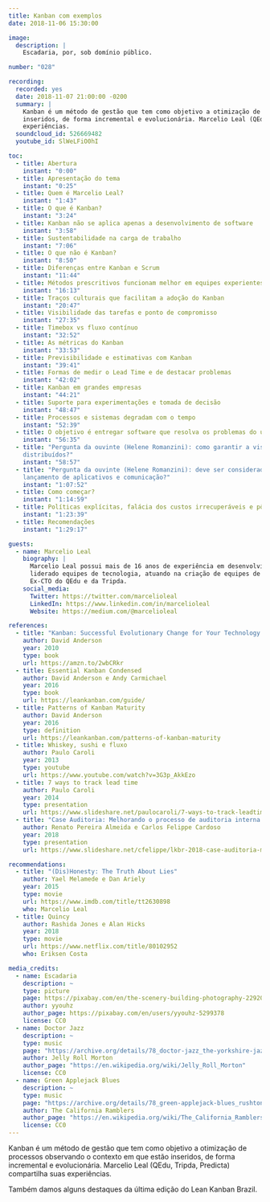 ```yaml
---
title: Kanban com exemplos
date: 2018-11-06 15:30:00

image:
  description: |
    Escadaria, por, sob domínio público.

number: "028"

recording:
  recorded: yes
  date: 2018-11-07 21:00:00 -0200
  summary: |
    Kanban é um método de gestão que tem como objetivo a otimização de processos observando o contexto em que estão
    inseridos, de forma incremental e evolucionária. Marcelio Leal (QEdu, Tripda, Predicta) compartilha suas
    experiências.
  soundcloud_id: 526669482
  youtube_id: SlWeLFiO0hI

toc:
  - title: Abertura
    instant: "0:00"
  - title: Apresentação do tema
    instant: "0:25"
  - title: Quem é Marcelio Leal?
    instant: "1:43"
  - title: O que é Kanban?
    instant: "3:24"
  - title: Kanban não se aplica apenas a desenvolvimento de software
    instant: "3:58"
  - title: Sustentabilidade na carga de trabalho
    instant: "7:06"
  - title: O que não é Kanban?
    instant: "8:50"
  - title: Diferenças entre Kanban e Scrum
    instant: "11:44"
  - title: Métodos prescritivos funcionam melhor em equipes experientes
    instant: "16:13"
  - title: Traços culturais que facilitam a adoção do Kanban
    instant: "20:47"
  - title: Visibilidade das tarefas e ponto de compromisso
    instant: "27:35"
  - title: Timebox vs fluxo contínuo
    instant: "32:52"
  - title: As métricas do Kanban
    instant: "33:53"
  - title: Previsibilidade e estimativas com Kanban
    instant: "39:41"
  - title: Formas de medir o Lead Time e de destacar problemas
    instant: "42:02"
  - title: Kanban em grandes empresas
    instant: "44:21"
  - title: Suporte para experimentações e tomada de decisão
    instant: "48:47"
  - title: Processos e sistemas degradam com o tempo
    instant: "52:39"
  - title: O objetivo é entregar software que resolva os problemas do usuário
    instant: "56:35"
  - title: "Pergunta da ouvinte (Helene Romanzini): como garantir a visibilidade e colaboração, sem burocracia, em times
    distribuídos?"
    instant: "58:57"
  - title: "Pergunta da ouvinte (Helene Romanzini): deve ser considerado o Lead Time de tarefas como de tarefas como
    lançamento de aplicativos e comunicação?"
    instant: "1:07:52"
  - title: Como começar?
    instant: "1:14:59"
  - title: Políticas explícitas, falácia dos custos irrecuperáveis e pôquer
    instant: "1:23:39"
  - title: Recomendações
    instant: "1:29:17"

guests:
  - name: Marcelio Leal
    biography: |
      Marcelio Leal possui mais de 16 anos de experiência em desenvolvimento de software. Nos últimos 10 anos, tem
      liderado equipes de tecnologia, atuando na criação de equipes de desenvolvimento de produto de alto desempenho.
      Ex-CTO do QEdu e da Tripda.
    social_media:
      Twitter: https://twitter.com/marcelioleal
      LinkedIn: https://www.linkedin.com/in/marcelioleal
      Website: https://medium.com/@marcelioleal

references:
  - title: "Kanban: Successful Evolutionary Change for Your Technology Business"
    author: David Anderson
    year: 2010
    type: book
    url: https://amzn.to/2wbCRkr
  - title: Essential Kanban Condensed
    author: David Anderson e Andy Carmichael
    year: 2016
    type: book
    url: https://leankanban.com/guide/
  - title: Patterns of Kanban Maturity
    author: David Anderson
    year: 2016
    type: definition
    url: https://leankanban.com/patterns-of-kanban-maturity
  - title: Whiskey, sushi e fluxo
    author: Paulo Caroli
    year: 2013
    type: youtube
    url: https://www.youtube.com/watch?v=3G3p_AkkEzo
  - title: 7 ways to track lead time
    author: Paulo Caroli
    year: 2014
    type: presentation
    url: https://www.slideshare.net/paulocaroli/7-ways-to-track-leadtime
  - title: "Case Auditoria: Melhorando o processo de auditoria interna de um grande banco com Kanban"
    author: Renato Pereira Almeida e Carlos Felippe Cardoso
    year: 2018
    type: presentation
    url: https://www.slideshare.net/cfelippe/lkbr-2018-case-auditoria-melhorando-o-processo-de-auditoria-interna-de-um-grande-banco-com-kanban

recommendations:
  - title: "(Dis)Honesty: The Truth About Lies"
    author: Yael Melamede e Dan Ariely
    year: 2015
    type: movie
    url: https://www.imdb.com/title/tt2630898
    who: Marcelio Leal
  - title: Quincy
    author: Rashida Jones e Alan Hicks
    year: 2018
    type: movie
    url: https://www.netflix.com/title/80102952
    who: Eriksen Costa

media_credits:
  - name: Escadaria
    description: ~
    type: picture
    page: https://pixabay.com/en/the-scenery-building-photography-2292016
    author: yyouhz
    author_page: https://pixabay.com/en/users/yyouhz-5299378
    license: CC0
  - name: Doctor Jazz
    description: ~
    type: music
    page: "https://archive.org/details/78_doctor-jazz_the-yorkshire-jazz-band-alan-cooper-dickie-hawdon-eddie-odonnell-kit-b_gbia0009430b"
    author: Jelly Roll Morton
    author_page: "https://en.wikipedia.org/wiki/Jelly_Roll_Morton"
    license: CC0
  - name: Green Applejack Blues
    description: ~
    type: music
    page: "https://archive.org/details/78_green-applejack-blues_rushtons-california-ramblers-chuck-mackey-paul-weigand-rosy_gbia0030436b"
    author: The California Ramblers
    author_page: "https://en.wikipedia.org/wiki/The_California_Ramblers"
    license: CC0
---
```


Kanban é um método de gestão que tem como objetivo a otimização de processos observando o contexto em que estão
inseridos, de forma incremental e evolucionária. Marcelio Leal (QEdu, Tripda, Predicta) compartilha suas
experiências.

Também damos alguns destaques da última edição do Lean Kanban Brazil.
